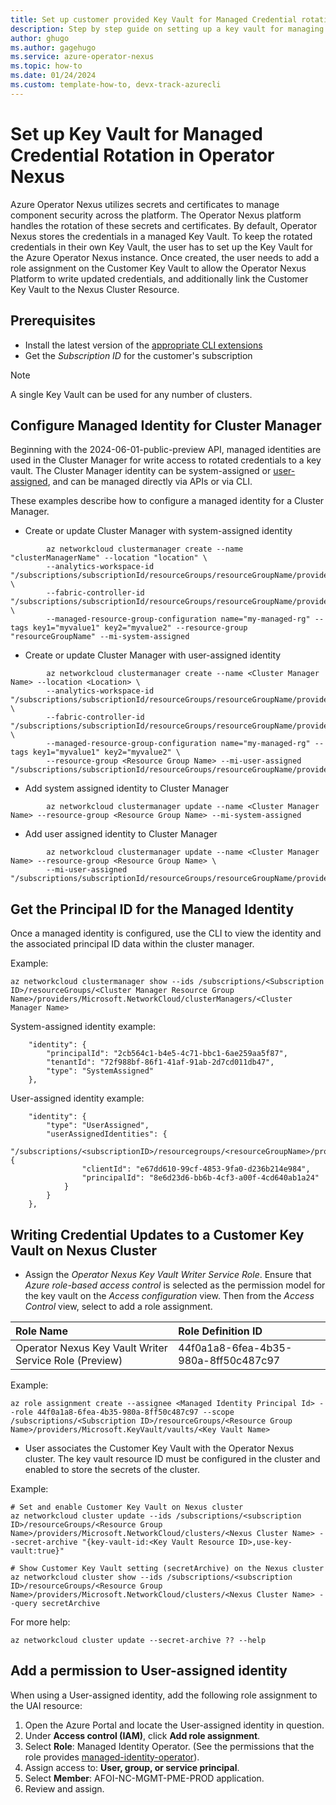 ```yaml
---
title: Set up customer provided Key Vault for Managed Credential rotation
description: Step by step guide on setting up a key vault for managing and rotating credentials used within Azure Operator Nexus Cluster resource.
author: ghugo
ms.author: gagehugo
ms.service: azure-operator-nexus
ms.topic: how-to
ms.date: 01/24/2024
ms.custom: template-how-to, devx-track-azurecli
---
```


# Set up Key Vault for Managed Credential Rotation in Operator Nexus

Azure Operator Nexus utilizes secrets and certificates to manage component security across the platform. The Operator Nexus platform handles the rotation of these secrets and certificates. By default, Operator Nexus stores the credentials in a managed Key Vault. To keep the rotated credentials in their own Key Vault, the user has to set up the Key Vault for the Azure Operator Nexus instance. Once created, the user needs to add a role assignment on the Customer Key Vault to allow the Operator Nexus Platform to write updated credentials, and additionally link the Customer Key Vault to the Nexus Cluster Resource.

## Prerequisites

- Install the latest version of the
  [appropriate CLI extensions](./howto-install-cli-extensions.md)
- Get the *Subscription ID* for the customer's subscription

> [!NOTE]
> A single Key Vault can be used for any number of clusters.

## Configure Managed Identity for Cluster Manager

Beginning with the 2024-06-01-public-preview API, managed identities are used in the Cluster Manager for write access to rotated credentials to a key vault. The Cluster Manager identity can be system-assigned or [user-assigned](/entra/identity/managed-identities-azure-resources/how-manage-user-assigned-managed-identities), and can be managed directly via APIs or via CLI.

These examples describe how to configure a managed identity for a Cluster Manager.

- Create or update Cluster Manager with system-assigned identity
```
        az networkcloud clustermanager create --name "clusterManagerName" --location "location" \
        --analytics-workspace-id "/subscriptions/subscriptionId/resourceGroups/resourceGroupName/providers/microsoft.operationalInsights/workspaces/logAnalyticsWorkspaceName" \
        --fabric-controller-id "/subscriptions/subscriptionId/resourceGroups/resourceGroupName/providers/Microsoft.ManagedNetworkFabric/networkFabricControllers/fabricControllerName" \
        --managed-resource-group-configuration name="my-managed-rg" --tags key1="myvalue1" key2="myvalue2" --resource-group "resourceGroupName" --mi-system-assigned
```

- Create or update Cluster Manager with user-assigned identity
```
        az networkcloud clustermanager create --name <Cluster Manager Name> --location <Location> \
        --analytics-workspace-id "/subscriptions/subscriptionId/resourceGroups/resourceGroupName/providers/microsoft.operationalInsights/workspaces/logAnalyticsWorkspaceName" \
        --fabric-controller-id "/subscriptions/subscriptionId/resourceGroups/resourceGroupName/providers/Microsoft.ManagedNetworkFabric/networkFabricControllers/fabricControllerName" \
        --managed-resource-group-configuration name="my-managed-rg" --tags key1="myvalue1" key2="myvalue2" \
        --resource-group <Resource Group Name> --mi-user-assigned "/subscriptions/subscriptionId/resourceGroups/resourceGroupName/providers/Microsoft.ManagedIdentity/userAssignedIdentities/myUAI"
```

- Add system assigned identity to Cluster Manager
```
        az networkcloud clustermanager update --name <Cluster Manager Name> --resource-group <Resource Group Name> --mi-system-assigned
```

- Add user assigned identity to Cluster Manager
```
        az networkcloud clustermanager update --name <Cluster Manager Name> --resource-group <Resource Group Name> \
        --mi-user-assigned "/subscriptions/subscriptionId/resourceGroups/resourceGroupName/providers/Microsoft.ManagedIdentity/userAssignedIdentities/myUAI"
```

## Get the Principal ID for the Managed Identity

Once a managed identity is configured, use the CLI to view the identity and the associated principal ID data within the cluster manager.

Example:

```console
az networkcloud clustermanager show --ids /subscriptions/<Subscription ID>/resourceGroups/<Cluster Manager Resource Group Name>/providers/Microsoft.NetworkCloud/clusterManagers/<Cluster Manager Name>
```

System-assigned identity example:
```
    "identity": {
        "principalId": "2cb564c1-b4e5-4c71-bbc1-6ae259aa5f87",
        "tenantId": "72f988bf-86f1-41af-91ab-2d7cd011db47",
        "type": "SystemAssigned"
    },
```

User-assigned identity example:
```
    "identity": {
        "type": "UserAssigned",
        "userAssignedIdentities": {
            "/subscriptions/<subscriptionID>/resourcegroups/<resourceGroupName>/providers/Microsoft.ManagedIdentity/userAssignedIdentities/<userAssignedIdentityName>": {
                "clientId": "e67dd610-99cf-4853-9fa0-d236b214e984",
                "principalId": "8e6d23d6-bb6b-4cf3-a00f-4cd640ab1a24"
            }
        }
    },
```

## Writing Credential Updates to a Customer Key Vault on Nexus Cluster

- Assign the *Operator Nexus Key Vault Writer Service Role*. Ensure that *Azure role-based access control* is selected as the permission model for the key vault on the *Access configuration* view. Then from the *Access Control* view, select to add a role assignment.

| Role Name                                              | Role Definition ID                   |
|:-------------------------------------------------------|:-------------------------------------|
| Operator Nexus Key Vault Writer Service Role (Preview) | 44f0a1a8-6fea-4b35-980a-8ff50c487c97 |

Example:

```console
az role assignment create --assignee <Managed Identity Principal Id> --role 44f0a1a8-6fea-4b35-980a-8ff50c487c97 --scope /subscriptions/<Subscription ID>/resourceGroups/<Resource Group Name>/providers/Microsoft.KeyVault/vaults/<Key Vault Name>
```

- User associates the Customer Key Vault with the Operator Nexus cluster. The key vault resource ID must be configured in the cluster and enabled to store the secrets of the cluster.

Example:

```console
# Set and enable Customer Key Vault on Nexus cluster
az networkcloud cluster update --ids /subscriptions/<subscription ID>/resourceGroups/<Resource Group Name>/providers/Microsoft.NetworkCloud/clusters/<Nexus Cluster Name> --secret-archive "{key-vault-id:<Key Vault Resource ID>,use-key-vault:true}"

# Show Customer Key Vault setting (secretArchive) on the Nexus cluster
az networkcloud cluster show --ids /subscriptions/<subscription ID>/resourceGroups/<Resource Group Name>/providers/Microsoft.NetworkCloud/clusters/<Nexus Cluster Name> --query secretArchive
```

For more help:

```console
az networkcloud cluster update --secret-archive ?? --help
```

## Add a permission to User-assigned identity

When using a User-assigned identity, add the following role assignment to the UAI resource:

1. Open the Azure Portal and locate the User-assigned identity in question.
2. Under **Access control (IAM)**, click **Add role assignment**.
3. Select **Role**: Managed Identity Operator. (See the permissions that the role provides [managed-identity-operator](/azure/role-based-access-control/built-in-roles/identity#managed-identity-operator)).
4. Assign access to: **User, group, or service principal**.
5. Select **Member**: AFOI-NC-MGMT-PME-PROD application.
6. Review and assign.
